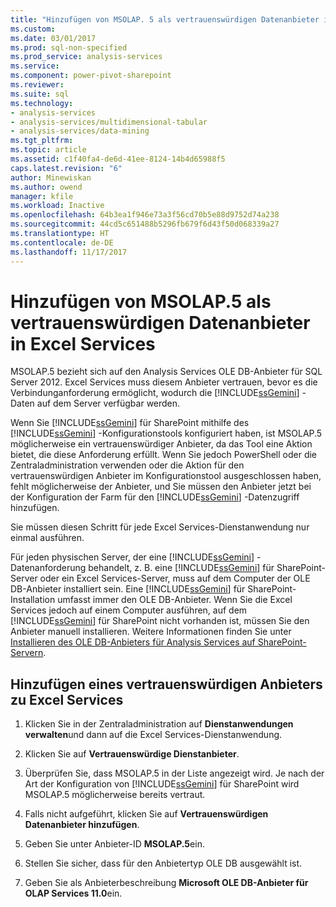 ```yaml
---
title: "Hinzufügen von MSOLAP. 5 als vertrauenswürdigen Datenanbieter in Excel Services | Microsoft Docs"
ms.custom: 
ms.date: 03/01/2017
ms.prod: sql-non-specified
ms.prod_service: analysis-services
ms.service: 
ms.component: power-pivot-sharepoint
ms.reviewer: 
ms.suite: sql
ms.technology:
- analysis-services
- analysis-services/multidimensional-tabular
- analysis-services/data-mining
ms.tgt_pltfrm: 
ms.topic: article
ms.assetid: c1f40fa4-de6d-41ee-8124-14b4d65988f5
caps.latest.revision: "6"
author: Minewiskan
ms.author: owend
manager: kfile
ms.workload: Inactive
ms.openlocfilehash: 64b3ea1f946e73a3f56cd70b5e88d9752d74a238
ms.sourcegitcommit: 44cd5c651488b5296fb679f6d43f50d068339a27
ms.translationtype: HT
ms.contentlocale: de-DE
ms.lasthandoff: 11/17/2017
---
```

# <a name="add-msolap5-as-a-trusted-data-provider-in-excel-services"></a>Hinzufügen von MSOLAP.5 als vertrauenswürdigen Datenanbieter in Excel Services
  MSOLAP.5 bezieht sich auf den Analysis Services OLE DB-Anbieter für SQL Server 2012. Excel Services muss diesem Anbieter vertrauen, bevor es die Verbindunganforderung ermöglicht, wodurch die [!INCLUDE[ssGemini](../../includes/ssgemini-md.md)] -Daten auf dem Server verfügbar werden.  
  
 Wenn Sie [!INCLUDE[ssGemini](../../includes/ssgemini-md.md)] für SharePoint mithilfe des [!INCLUDE[ssGemini](../../includes/ssgemini-md.md)] -Konfigurationstools konfiguriert haben, ist MSOLAP.5 möglicherweise ein vertrauenswürdiger Anbieter, da das Tool eine Aktion bietet, die diese Anforderung erfüllt. Wenn Sie jedoch PowerShell oder die Zentraladministration verwenden oder die Aktion für den vertrauenswürdigen Anbieter im Konfigurationstool ausgeschlossen haben, fehlt möglicherweise der Anbieter, und Sie müssen den Anbieter jetzt bei der Konfiguration der Farm für den [!INCLUDE[ssGemini](../../includes/ssgemini-md.md)] -Datenzugriff hinzufügen.  
  
 Sie müssen diesen Schritt für jede Excel Services-Dienstanwendung nur einmal ausführen.  
  
 Für jeden physischen Server, der eine [!INCLUDE[ssGemini](../../includes/ssgemini-md.md)] -Datenanforderung behandelt, z. B. eine [!INCLUDE[ssGemini](../../includes/ssgemini-md.md)] für SharePoint-Server oder ein Excel Services-Server, muss auf dem Computer der OLE DB-Anbieter installiert sein. Eine [!INCLUDE[ssGemini](../../includes/ssgemini-md.md)] für SharePoint-Installation umfasst immer den OLE DB-Anbieter. Wenn Sie die Excel Services jedoch auf einem Computer ausführen, auf dem [!INCLUDE[ssGemini](../../includes/ssgemini-md.md)] für SharePoint nicht vorhanden ist, müssen Sie den Anbieter manuell installieren. Weitere Informationen finden Sie unter [Installieren des OLE DB-Anbieters für Analysis Services auf SharePoint-Servern](http://msdn.microsoft.com/en-us/2c62daf9-1f2d-4508-a497-af62360ee859).  
  
## <a name="add-a-trusted-provider-to-excel-services"></a>Hinzufügen eines vertrauenswürdigen Anbieters zu Excel Services  
  
1.  Klicken Sie in der Zentraladministration auf **Dienstanwendungen verwalten**und dann auf die Excel Services-Dienstanwendung.  
  
2.  Klicken Sie auf **Vertrauenswürdige Dienstanbieter**.  
  
3.  Überprüfen Sie, dass MSOLAP.5 in der Liste angezeigt wird. Je nach der Art der Konfiguration von [!INCLUDE[ssGemini](../../includes/ssgemini-md.md)] für SharePoint wird MSOLAP.5 möglicherweise bereits vertraut.  
  
4.  Falls nicht aufgeführt, klicken Sie auf **Vertrauenswürdigen Datenanbieter hinzufügen**.  
  
5.  Geben Sie unter Anbieter-ID **MSOLAP.5**ein.  
  
6.  Stellen Sie sicher, dass für den Anbietertyp OLE DB ausgewählt ist.  
  
7.  Geben Sie als Anbieterbeschreibung **Microsoft OLE DB-Anbieter für OLAP Services 11.0**ein.  
  
  
